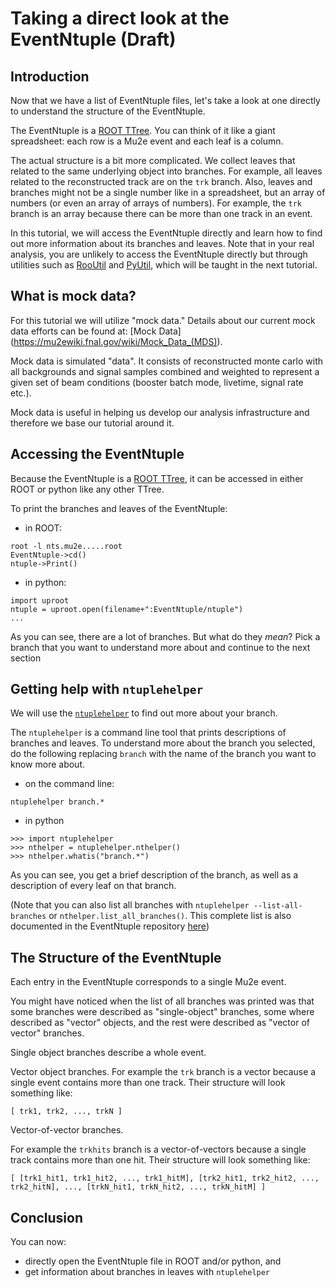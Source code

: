 # Taking a direct look at the EventNtuple (Draft)

## Introduction

Now that we have a list of EventNtuple files, let's take a look at one directly to understand the structure of the EventNtuple.

The EventNtuple is a [ROOT TTree](https://root.cern.ch/doc/master/classTTree.html). You can think of it like a giant spreadsheet: each row is a Mu2e event and each leaf is a column.

The actual structure is a bit more complicated. We collect leaves that related to the same underlying object into branches. For example, all leaves related to the reconstructed track are on the ```trk``` branch. Also, leaves and branches might not be a single number like in a spreadsheet, but an array of numbers (or even an array of arrays of numbers). For example, the ```trk``` branch is an array because there can be more than one track in an event.

In this tutorial, we will access the EventNtuple directly and learn how to find out more information about its branches and leaves. Note that in your real analysis, you are unlikely to access the EventNtuple directly but through utilities such as [RooUtil]() and [PyUtil](), which will be taught in the next tutorial.

## What is mock data?

For this tutorial we will utilize "mock data." Details about our current mock data efforts can be found at: [Mock Data] (https://mu2ewiki.fnal.gov/wiki/Mock_Data_(MDS)).

Mock data is simulated "data". It consists of reconstructed monte carlo with all backgrounds and signal samples combined and weighted to represent a given set of beam conditions (booster batch mode, livetime, signal rate etc.).

Mock data is useful in helping us develop our analysis infrastructure and  therefore we base our tutorial around it.

## Accessing the EventNtuple

Because the EventNtuple is a [ROOT TTree](https://root.cern.ch/doc/master/classTTree.html), it can be accessed in either ROOT or python like any other TTree.

To print the branches and leaves of the EventNtuple:

* in ROOT:

```
root -l nts.mu2e.....root
EventNtuple->cd()
ntuple->Print()
```

* in python:

```
import uproot
ntuple = uproot.open(filename+":EventNtuple/ntuple")
...
```

As you can see, there are a lot of branches. But what do they _mean_? Pick a branch that you want to understand more about and continue to the next section

## Getting help with ```ntuplehelper```

We will use the [```ntuplehelper```](https://github.com/Mu2e/EventNtuple/blob/main/doc/ntuplehelper.md) to find out more about your branch.

The ```ntuplehelper``` is a command line tool that prints descriptions of branches and leaves. To understand more about the branch you selected, do the following replacing ```branch``` with the name of the branch you want to know more about.

* on the command line:

```
ntuplehelper branch.*
```

* in python
```
>>> import ntuplehelper
>>> nthelper = ntuplehelper.nthelper()
>>> nthelper.whatis("branch.*")
```

As you can see, you get a brief description of the branch, as well as a description of every leaf on that branch.

(Note that you can also list all branches with ```ntuplehelper --list-all-branches``` or ```nthelper.list_all_branches()```. This complete list is also documented in the EventNtuple repository [here](https://github.com/Mu2e/EventNtuple/blob/main/doc/branches.md))

## The Structure of the EventNtuple

Each entry in the EventNtuple corresponds to a single Mu2e event.

You might have noticed when the list of all branches was printed was that some branches were described as "single-object" branches, some where described as "vector" objects, and the rest were described as "vector of vector" branches.

Single object branches describe a whole event.

Vector object branches.  For example the ```trk``` branch is a vector because a single event contains more than one track. Their structure will look something like:

```
[ trk1, trk2, ..., trkN ]
```

Vector-of-vector branches.

For example the ```trkhits``` branch is a vector-of-vectors because a single track contains more than one hit. Their structure will look something like:

```
[ [trk1_hit1, trk1_hit2, ..., trk1_hitM], [trk2_hit1, trk2_hit2, ..., trk2_hitN], ..., [trkN_hit1, trkN_hit2, ..., trkN_hitM] ]
```

## Conclusion
You can now:

* directly open the EventNtuple file in ROOT and/or python, and
* get information about branches in leaves with ```ntuplehelper```
